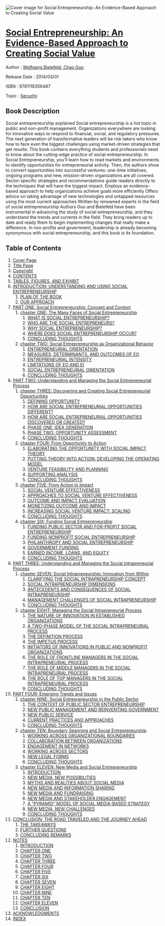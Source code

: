 ![Cover image for Social Entrepreneurship: An Evidence-Based Approach to Creating Social Value](https://imgdetail.ebookreading.net/cover/cover/security/EB9781118356487.jpg)

[Social Entrepreneurship: An Evidence-Based Approach to Creating Social Value](https://ebookreading.net/view/book/Social+Entrepreneurship%3A+An+Evidence-Based+Approach+to+Creating+Social+Value-EB9781118356487_1.html "Social Entrepreneurship: An Evidence-Based Approach to Creating Social Value")
====================================================================================================================

Author : [Wolfgang Bielefeld](https://ebookreading.net/search/author/Wolfgang+Bielefeld),[ Chao Guo](https://ebookreading.net/search/author/+Chao+Guo)

Release Date : 2014/03/01

ISBN : 9781118356487

Topic : [Security](https://ebookreading.net/search/category/security)

Book Description
-----------------

Social entrepreneurship explained
Social entrepreneurship is a hot topic in public and non-profit management. Organizations everywhere are looking for innovative ways to respond to financial, social, and regulatory pressures. The next generation of transformative leaders will be risk takers who know how to face even the biggest challenges using market-driven strategies that get results. This book contains everything students and professionals need to know about the cutting-edge practice of social entrepreneurship.
In Social Entrepreneurship, you'll learn how to read markets and environments to identify opportunities for entrepreneurial activity. Then, the authors show to convert opportunities into successful ventures: one-time initiatives, ongoing programs and new, mission-driven organizations are all covered. Sector-specific strategies and recommendations guide readers directly to the techniques that will have the biggest impact.
Employs an evidence-based approach to help organizations achieve goals more efficiently
Offers advice on taking advantage of new technologies and untapped resources using the most current approaches
Written by renowned experts in the field of social entrepreneurship
Authors Guo and Bielefeld have been instrumental in advancing the study of social entrepreneurship, and they understand the trends and currents in the field. They bring readers up to date and ready them to begin implementing changes that really make a difference. In non-profits and government, leadership is already becoming synonymous with social entrepreneurship, and this book is its foundation.
              
Table of Contents
-----------------

1. [Cover Page](https://ebookreading.net/view/book/Social+Entrepreneurship%3A+An+Evidence-Based+Approach+to+Creating+Social+Value-EB9781118356487_1.html)
1. [Title Page](https://ebookreading.net/view/book/Social+Entrepreneurship%3A+An+Evidence-Based+Approach+to+Creating+Social+Value-EB9781118356487_5.html)
1. [Copyright](https://ebookreading.net/view/book/Social+Entrepreneurship%3A+An+Evidence-Based+Approach+to+Creating+Social+Value-EB9781118356487_6.html)
1. [CONTENTS](https://ebookreading.net/view/book/Social+Entrepreneurship%3A+An+Evidence-Based+Approach+to+Creating+Social+Value-EB9781118356487_7.html)
1. [TABLES, FIGURES, AND EXHIBIT](https://ebookreading.net/view/book/Social+Entrepreneurship%3A+An+Evidence-Based+Approach+to+Creating+Social+Value-EB9781118356487_8.html#tab)
1. [INTRODUCTION: UNDERSTANDING AND USING SOCIAL ENTREPRENEURSHIP](https://ebookreading.net/view/book/Social+Entrepreneurship%3A+An+Evidence-Based+Approach+to+Creating+Social+Value-EB9781118356487_10.html#intro)
    1. [PLAN OF THE BOOK](https://ebookreading.net/view/book/Social+Entrepreneurship%3A+An+Evidence-Based+Approach+to+Creating+Social+Value-EB9781118356487_10.html#intro-1)
    1. [OUR APPROACH](https://ebookreading.net/view/book/Social+Entrepreneurship%3A+An+Evidence-Based+Approach+to+Creating+Social+Value-EB9781118356487_10.html#intro-2)
1. [PART ONE: Social Entrepreneurship: Concept and Context](https://ebookreading.net/view/book/Social+Entrepreneurship%3A+An+Evidence-Based+Approach+to+Creating+Social+Value-EB9781118356487_11.html#one)
    1. [chapter ONE: The Many Faces of Social Entrepreneurship](https://ebookreading.net/view/book/Social+Entrepreneurship%3A+An+Evidence-Based+Approach+to+Creating+Social+Value-EB9781118356487_12.html#c1)
        1. [WHAT IS SOCIAL ENTREPRENEURSHIP?](https://ebookreading.net/view/book/Social+Entrepreneurship%3A+An+Evidence-Based+Approach+to+Creating+Social+Value-EB9781118356487_12.html#c01-1)
        1. [WHO ARE THE SOCIAL ENTREPRENEURS?](https://ebookreading.net/view/book/Social+Entrepreneurship%3A+An+Evidence-Based+Approach+to+Creating+Social+Value-EB9781118356487_12.html#c01-2)
        1. [WHY SOCIAL ENTREPRENEURSHIP?](https://ebookreading.net/view/book/Social+Entrepreneurship%3A+An+Evidence-Based+Approach+to+Creating+Social+Value-EB9781118356487_12.html#c01-3)
        1. [WHERE DOES SOCIAL ENTREPRENEURSHIP OCCUR?](https://ebookreading.net/view/book/Social+Entrepreneurship%3A+An+Evidence-Based+Approach+to+Creating+Social+Value-EB9781118356487_12.html#c01-4)
        1. [CONCLUDING THOUGHTS](https://ebookreading.net/view/book/Social+Entrepreneurship%3A+An+Evidence-Based+Approach+to+Creating+Social+Value-EB9781118356487_12.html#c01-5)
    1. [chapter TWO: Social Entrepreneurship as Organizational Behavior](https://ebookreading.net/view/book/Social+Entrepreneurship%3A+An+Evidence-Based+Approach+to+Creating+Social+Value-EB9781118356487_13.html#c2)
        1. [ENTREPRENEURIAL ORIENTATION](https://ebookreading.net/view/book/Social+Entrepreneurship%3A+An+Evidence-Based+Approach+to+Creating+Social+Value-EB9781118356487_13.html#c02-7)
        1. [MEASURES, DETERMINANTS, AND OUTCOMES OF EO](https://ebookreading.net/view/book/Social+Entrepreneurship%3A+An+Evidence-Based+Approach+to+Creating+Social+Value-EB9781118356487_13.html#c02-8)
        1. [ENTREPRENEURIAL INTENSITY](https://ebookreading.net/view/book/Social+Entrepreneurship%3A+An+Evidence-Based+Approach+to+Creating+Social+Value-EB9781118356487_13.html#c02-9)
        1. [LIMITATIONS OF EO AND EI](https://ebookreading.net/view/book/Social+Entrepreneurship%3A+An+Evidence-Based+Approach+to+Creating+Social+Value-EB9781118356487_13.html#c02-10)
        1. [SOCIAL ENTREPRENEURIAL ORIENTATION](https://ebookreading.net/view/book/Social+Entrepreneurship%3A+An+Evidence-Based+Approach+to+Creating+Social+Value-EB9781118356487_13.html#c02-11)
        1. [CONCLUDING THOUGHTS](https://ebookreading.net/view/book/Social+Entrepreneurship%3A+An+Evidence-Based+Approach+to+Creating+Social+Value-EB9781118356487_13.html#c02-12)
1. [PART TWO: Understanding and Managing the Social Entrepreneurial Process](https://ebookreading.net/view/book/Social+Entrepreneurship%3A+An+Evidence-Based+Approach+to+Creating+Social+Value-EB9781118356487_14.html#two)
    1. [chapter THREE: Discovering and Creating Social Entrepreneurial Opportunities](https://ebookreading.net/view/book/Social+Entrepreneurship%3A+An+Evidence-Based+Approach+to+Creating+Social+Value-EB9781118356487_15.html#c3)
        1. [DEFINING OPPORTUNITY](https://ebookreading.net/view/book/Social+Entrepreneurship%3A+An+Evidence-Based+Approach+to+Creating+Social+Value-EB9781118356487_15.html#c03-14)
        1. [HOW ARE SOCIAL ENTREPRENEURIAL OPPORTUNITIES DIFFERENT?](https://ebookreading.net/view/book/Social+Entrepreneurship%3A+An+Evidence-Based+Approach+to+Creating+Social+Value-EB9781118356487_15.html#c03-15)
        1. [HOW ARE SOCIAL ENTREPRENEURIAL OPPORTUNITIES DISCOVERED OR CREATED?](https://ebookreading.net/view/book/Social+Entrepreneurship%3A+An+Evidence-Based+Approach+to+Creating+Social+Value-EB9781118356487_15.html#c03-16)
        1. [PHASE ONE: IDEA GENERATION](https://ebookreading.net/view/book/Social+Entrepreneurship%3A+An+Evidence-Based+Approach+to+Creating+Social+Value-EB9781118356487_15.html#c03-17)
        1. [PHASE TWO: OPPORTUNITY ASSESSMENT](https://ebookreading.net/view/book/Social+Entrepreneurship%3A+An+Evidence-Based+Approach+to+Creating+Social+Value-EB9781118356487_15.html#c03-18)
        1. [CONCLUDING THOUGHTS](https://ebookreading.net/view/book/Social+Entrepreneurship%3A+An+Evidence-Based+Approach+to+Creating+Social+Value-EB9781118356487_15.html#c03-19)
    1. [chapter FOUR: From Opportunity to Action](https://ebookreading.net/view/book/Social+Entrepreneurship%3A+An+Evidence-Based+Approach+to+Creating+Social+Value-EB9781118356487_16.html#c4)
        1. [ELABORATING THE OPPORTUNITY WITH SOCIAL IMPACT THEORY](https://ebookreading.net/view/book/Social+Entrepreneurship%3A+An+Evidence-Based+Approach+to+Creating+Social+Value-EB9781118356487_16.html#c04-21)
        1. [PUTTING THEORY INTO ACTION: DEVELOPING THE OPERATING MODEL](https://ebookreading.net/view/book/Social+Entrepreneurship%3A+An+Evidence-Based+Approach+to+Creating+Social+Value-EB9781118356487_16.html#c04-22)
        1. [VENTURE FEASIBILITY AND PLANNING](https://ebookreading.net/view/book/Social+Entrepreneurship%3A+An+Evidence-Based+Approach+to+Creating+Social+Value-EB9781118356487_16.html#c04-23)
        1. [SUPPORTING ANALYSIS](https://ebookreading.net/view/book/Social+Entrepreneurship%3A+An+Evidence-Based+Approach+to+Creating+Social+Value-EB9781118356487_16.html#c04-24)
        1. [CONCLUDING THOUGHTS](https://ebookreading.net/view/book/Social+Entrepreneurship%3A+An+Evidence-Based+Approach+to+Creating+Social+Value-EB9781118356487_16.html#c04-25)
    1. [chapter FIVE: From Action to Impact](https://ebookreading.net/view/book/Social+Entrepreneurship%3A+An+Evidence-Based+Approach+to+Creating+Social+Value-EB9781118356487_17.html#c5)
        1. [SOCIAL VENTURE EFFECTIVENESS](https://ebookreading.net/view/book/Social+Entrepreneurship%3A+An+Evidence-Based+Approach+to+Creating+Social+Value-EB9781118356487_17.html#c05-27)
        1. [APPROACHES TO SOCIAL VENTURE EFFECTIVENESS](https://ebookreading.net/view/book/Social+Entrepreneurship%3A+An+Evidence-Based+Approach+to+Creating+Social+Value-EB9781118356487_17.html#c05-28)
        1. [OUTCOME AND IMPACT EVALUATION](https://ebookreading.net/view/book/Social+Entrepreneurship%3A+An+Evidence-Based+Approach+to+Creating+Social+Value-EB9781118356487_17.html#c05-29)
        1. [MONETIZING OUTCOME AND IMPACT](https://ebookreading.net/view/book/Social+Entrepreneurship%3A+An+Evidence-Based+Approach+to+Creating+Social+Value-EB9781118356487_17.html#c05-30)
        1. [INCREASING SOCIAL VENTURE IMPACT: SCALING](https://ebookreading.net/view/book/Social+Entrepreneurship%3A+An+Evidence-Based+Approach+to+Creating+Social+Value-EB9781118356487_17.html#c05-31)
        1. [CONCLUDING THOUGHTS](https://ebookreading.net/view/book/Social+Entrepreneurship%3A+An+Evidence-Based+Approach+to+Creating+Social+Value-EB9781118356487_17.html#c05-32)
    1. [chapter SIX: Funding Social Entrepreneurship](https://ebookreading.net/view/book/Social+Entrepreneurship%3A+An+Evidence-Based+Approach+to+Creating+Social+Value-EB9781118356487_18.html#c6)
        1. [FUNDING PUBLIC SECTOR AND FOR-PROFIT SOCIAL ENTREPRENEURSHIP](https://ebookreading.net/view/book/Social+Entrepreneurship%3A+An+Evidence-Based+Approach+to+Creating+Social+Value-EB9781118356487_18.html#c06-34)
        1. [FUNDING NONPROFIT SOCIAL ENTREPRENEURSHIP](https://ebookreading.net/view/book/Social+Entrepreneurship%3A+An+Evidence-Based+Approach+to+Creating+Social+Value-EB9781118356487_18.html#c06-35)
        1. [PHILANTHROPY AND SOCIAL ENTREPRENEURSHIP](https://ebookreading.net/view/book/Social+Entrepreneurship%3A+An+Evidence-Based+Approach+to+Creating+Social+Value-EB9781118356487_18.html#c06-36)
        1. [GOVERNMENT FUNDING](https://ebookreading.net/view/book/Social+Entrepreneurship%3A+An+Evidence-Based+Approach+to+Creating+Social+Value-EB9781118356487_18.html#c06-37)
        1. [EARNED INCOME, LOANS, AND EQUITY](https://ebookreading.net/view/book/Social+Entrepreneurship%3A+An+Evidence-Based+Approach+to+Creating+Social+Value-EB9781118356487_18.html#c06-38)
        1. [CONCLUDING THOUGHTS](https://ebookreading.net/view/book/Social+Entrepreneurship%3A+An+Evidence-Based+Approach+to+Creating+Social+Value-EB9781118356487_18.html#c06-39)
1. [PART THREE: Understanding and Managing the Social Intrapreneurial Process](https://ebookreading.net/view/book/Social+Entrepreneurship%3A+An+Evidence-Based+Approach+to+Creating+Social+Value-EB9781118356487_19.html#three)
    1. [chapter SEVEN: Social Intrapreneurship: Innovation from Within](https://ebookreading.net/view/book/Social+Entrepreneurship%3A+An+Evidence-Based+Approach+to+Creating+Social+Value-EB9781118356487_20.html#c7)
        1. [CLARIFYING THE SOCIAL INTRAPRENEURSHIP CONCEPT](https://ebookreading.net/view/book/Social+Entrepreneurship%3A+An+Evidence-Based+Approach+to+Creating+Social+Value-EB9781118356487_20.html#c07-41)
        1. [SOCIAL INTRAPRENEURSHIP DIMENSIONS](https://ebookreading.net/view/book/Social+Entrepreneurship%3A+An+Evidence-Based+Approach+to+Creating+Social+Value-EB9781118356487_20.html#c07-42)
        1. [ANTECEDENTS AND CONSEQUENCES OF SOCIAL INTRAPRENEURSHIP](https://ebookreading.net/view/book/Social+Entrepreneurship%3A+An+Evidence-Based+Approach+to+Creating+Social+Value-EB9781118356487_20.html#c07-43)
        1. [MANAGEMENT CHALLENGES OF SOCIAL INTRAPRENEURSHIP](https://ebookreading.net/view/book/Social+Entrepreneurship%3A+An+Evidence-Based+Approach+to+Creating+Social+Value-EB9781118356487_20.html#c07-45)
        1. [CONCLUDING THOUGHTS](https://ebookreading.net/view/book/Social+Entrepreneurship%3A+An+Evidence-Based+Approach+to+Creating+Social+Value-EB9781118356487_20.html#c07-46)
    1. [chapter EIGHT: Managing the Social Intrapreneurial Process](https://ebookreading.net/view/book/Social+Entrepreneurship%3A+An+Evidence-Based+Approach+to+Creating+Social+Value-EB9781118356487_21.html#c8)
        1. [THE NATURE OF INNOVATION IN ESTABLISHED ORGANIZATIONS](https://ebookreading.net/view/book/Social+Entrepreneurship%3A+An+Evidence-Based+Approach+to+Creating+Social+Value-EB9781118356487_21.html#c08-48)
        1. [A TWO-PHASE MODEL OF THE SOCIAL INTRAPRENEURIAL PROCESS](https://ebookreading.net/view/book/Social+Entrepreneurship%3A+An+Evidence-Based+Approach+to+Creating+Social+Value-EB9781118356487_21.html#c08-49)
        1. [THE DEFINITION PROCESS](https://ebookreading.net/view/book/Social+Entrepreneurship%3A+An+Evidence-Based+Approach+to+Creating+Social+Value-EB9781118356487_21.html#c08-50)
        1. [THE IMPETUS PROCESS](https://ebookreading.net/view/book/Social+Entrepreneurship%3A+An+Evidence-Based+Approach+to+Creating+Social+Value-EB9781118356487_21.html#c08-51)
        1. [INITIATORS OF INNOVATIONS IN PUBLIC AND NONPROFIT ORGANIZATIONS](https://ebookreading.net/view/book/Social+Entrepreneurship%3A+An+Evidence-Based+Approach+to+Creating+Social+Value-EB9781118356487_21.html#c08-52)
        1. [THE ROLE OF FRONTLINE MANAGERS IN THE SOCIAL INTRAPRENEURIAL PROCESS](https://ebookreading.net/view/book/Social+Entrepreneurship%3A+An+Evidence-Based+Approach+to+Creating+Social+Value-EB9781118356487_21.html#c08-53)
        1. [THE ROLE OF MIDDLE MANAGERS IN THE SOCIAL INTRAPRENEURIAL PROCESS](https://ebookreading.net/view/book/Social+Entrepreneurship%3A+An+Evidence-Based+Approach+to+Creating+Social+Value-EB9781118356487_21.html#c08-54)
        1. [THE ROLE OF TOP MANAGERS IN THE SOCIAL INTRAPRENEURIAL PROCESS](https://ebookreading.net/view/book/Social+Entrepreneurship%3A+An+Evidence-Based+Approach+to+Creating+Social+Value-EB9781118356487_21.html#c08-55)
        1. [CONCLUDING THOUGHTS](https://ebookreading.net/view/book/Social+Entrepreneurship%3A+An+Evidence-Based+Approach+to+Creating+Social+Value-EB9781118356487_21.html#c08-56)
1. [PART FOUR: Emerging Trends and Issues](https://ebookreading.net/view/book/Social+Entrepreneurship%3A+An+Evidence-Based+Approach+to+Creating+Social+Value-EB9781118356487_22.html#four)
    1. [chapter NINE: Social Entrepreneurship in the Public Sector](https://ebookreading.net/view/book/Social+Entrepreneurship%3A+An+Evidence-Based+Approach+to+Creating+Social+Value-EB9781118356487_23.html#c9)
        1. [THE CONTEXT OF PUBLIC SECTOR ENTREPRENEURSHIP](https://ebookreading.net/view/book/Social+Entrepreneurship%3A+An+Evidence-Based+Approach+to+Creating+Social+Value-EB9781118356487_23.html#c09-58)
        1. [NEW PUBLIC MANAGEMENT AND REINVENTING GOVERNMENT](https://ebookreading.net/view/book/Social+Entrepreneurship%3A+An+Evidence-Based+Approach+to+Creating+Social+Value-EB9781118356487_23.html#c09-59)
        1. [NEW PUBLIC SERVICE](https://ebookreading.net/view/book/Social+Entrepreneurship%3A+An+Evidence-Based+Approach+to+Creating+Social+Value-EB9781118356487_23.html#c09-60)
        1. [CURRENT PRACTICES AND APPROACHES](https://ebookreading.net/view/book/Social+Entrepreneurship%3A+An+Evidence-Based+Approach+to+Creating+Social+Value-EB9781118356487_23.html#c09-61)
        1. [CONCLUDING THOUGHTS](https://ebookreading.net/view/book/Social+Entrepreneurship%3A+An+Evidence-Based+Approach+to+Creating+Social+Value-EB9781118356487_23.html#c09-62)
    1. [chapter TEN: Boundary Spanning and Social Entrepreneurship](https://ebookreading.net/view/book/Social+Entrepreneurship%3A+An+Evidence-Based+Approach+to+Creating+Social+Value-EB9781118356487_24.html#c10)
        1. [WORKING ACROSS ORGANIZATIONAL BOUNDARIES](https://ebookreading.net/view/book/Social+Entrepreneurship%3A+An+Evidence-Based+Approach+to+Creating+Social+Value-EB9781118356487_24.html#c10-64)
        1. [COLLABORATION BETWEEN ORGANIZATIONS](https://ebookreading.net/view/book/Social+Entrepreneurship%3A+An+Evidence-Based+Approach+to+Creating+Social+Value-EB9781118356487_24.html#c10-65)
        1. [ENGAGEMENT IN NETWORKS](https://ebookreading.net/view/book/Social+Entrepreneurship%3A+An+Evidence-Based+Approach+to+Creating+Social+Value-EB9781118356487_24.html#c10-66)
        1. [WORKING ACROSS SECTORS](https://ebookreading.net/view/book/Social+Entrepreneurship%3A+An+Evidence-Based+Approach+to+Creating+Social+Value-EB9781118356487_24.html#c10-67)
        1. [NEW LEGAL FORMS](https://ebookreading.net/view/book/Social+Entrepreneurship%3A+An+Evidence-Based+Approach+to+Creating+Social+Value-EB9781118356487_24.html#c10-68)
        1. [CONCLUDING THOUGHTS](https://ebookreading.net/view/book/Social+Entrepreneurship%3A+An+Evidence-Based+Approach+to+Creating+Social+Value-EB9781118356487_24.html#c10-69)
    1. [chapter ELEVEN: New Media and Social Entrepreneurship](https://ebookreading.net/view/book/Social+Entrepreneurship%3A+An+Evidence-Based+Approach+to+Creating+Social+Value-EB9781118356487_25.html#c11)
        1. [INTRODUCTION](https://ebookreading.net/view/book/Social+Entrepreneurship%3A+An+Evidence-Based+Approach+to+Creating+Social+Value-EB9781118356487_25.html#c11-71)
        1. [NEW MEDIA, NEW POSSIBILITIES](https://ebookreading.net/view/book/Social+Entrepreneurship%3A+An+Evidence-Based+Approach+to+Creating+Social+Value-EB9781118356487_25.html#c11-72)
        1. [MYTHS AND REALITIES ABOUT SOCIAL MEDIA](https://ebookreading.net/view/book/Social+Entrepreneurship%3A+An+Evidence-Based+Approach+to+Creating+Social+Value-EB9781118356487_25.html#c11-73)
        1. [NEW MEDIA AND INFORMATION SHARING](https://ebookreading.net/view/book/Social+Entrepreneurship%3A+An+Evidence-Based+Approach+to+Creating+Social+Value-EB9781118356487_25.html#c11-74)
        1. [NEW MEDIA AND FUNDRAISING](https://ebookreading.net/view/book/Social+Entrepreneurship%3A+An+Evidence-Based+Approach+to+Creating+Social+Value-EB9781118356487_25.html#c11-75)
        1. [NEW MEDIA AND STAKEHOLDER ENGAGEMENT](https://ebookreading.net/view/book/Social+Entrepreneurship%3A+An+Evidence-Based+Approach+to+Creating+Social+Value-EB9781118356487_25.html#c11-76)
        1. [A “PYRAMID” MODEL OF SOCIAL MEDIA-BASED STRATEGY](https://ebookreading.net/view/book/Social+Entrepreneurship%3A+An+Evidence-Based+Approach+to+Creating+Social+Value-EB9781118356487_25.html#c11-77)
        1. [NEW MEDIA, NEW CHALLENGES](https://ebookreading.net/view/book/Social+Entrepreneurship%3A+An+Evidence-Based+Approach+to+Creating+Social+Value-EB9781118356487_25.html#c11-78)
        1. [CONCLUDING THOUGHTS](https://ebookreading.net/view/book/Social+Entrepreneurship%3A+An+Evidence-Based+Approach+to+Creating+Social+Value-EB9781118356487_25.html#c11-79)
1. [CONCLUSION: THE ROAD TRAVELED AND THE JOURNEY AHEAD](https://ebookreading.net/view/book/Social+Entrepreneurship%3A+An+Evidence-Based+Approach+to+Creating+Social+Value-EB9781118356487_26.html#conc)
    1. [THE TAKEAWAYS](https://ebookreading.net/view/book/Social+Entrepreneurship%3A+An+Evidence-Based+Approach+to+Creating+Social+Value-EB9781118356487_26.html#conc-1)
    1. [FURTHER QUESTIONS](https://ebookreading.net/view/book/Social+Entrepreneurship%3A+An+Evidence-Based+Approach+to+Creating+Social+Value-EB9781118356487_26.html#conc-2)
    1. [CONCLUDING REMARKS](https://ebookreading.net/view/book/Social+Entrepreneurship%3A+An+Evidence-Based+Approach+to+Creating+Social+Value-EB9781118356487_26.html#conc-3)
1. [NOTES](https://ebookreading.net/view/book/Social+Entrepreneurship%3A+An+Evidence-Based+Approach+to+Creating+Social+Value-EB9781118356487_27.html#note)
    1. [INTRODUCTION](https://ebookreading.net/view/book/Social+Entrepreneurship%3A+An+Evidence-Based+Approach+to+Creating+Social+Value-EB9781118356487_27.html#note-1)
    1. [CHAPTER ONE](https://ebookreading.net/view/book/Social+Entrepreneurship%3A+An+Evidence-Based+Approach+to+Creating+Social+Value-EB9781118356487_27.html#note-2)
    1. [CHAPTER TWO](https://ebookreading.net/view/book/Social+Entrepreneurship%3A+An+Evidence-Based+Approach+to+Creating+Social+Value-EB9781118356487_27.html#note-3)
    1. [CHAPTER THREE](https://ebookreading.net/view/book/Social+Entrepreneurship%3A+An+Evidence-Based+Approach+to+Creating+Social+Value-EB9781118356487_27.html#note-4)
    1. [CHAPTER FOUR](https://ebookreading.net/view/book/Social+Entrepreneurship%3A+An+Evidence-Based+Approach+to+Creating+Social+Value-EB9781118356487_27.html#note-5)
    1. [CHAPTER FIVE](https://ebookreading.net/view/book/Social+Entrepreneurship%3A+An+Evidence-Based+Approach+to+Creating+Social+Value-EB9781118356487_27.html#note-6)
    1. [CHAPTER SIX](https://ebookreading.net/view/book/Social+Entrepreneurship%3A+An+Evidence-Based+Approach+to+Creating+Social+Value-EB9781118356487_27.html#note-7)
    1. [CHAPTER SEVEN](https://ebookreading.net/view/book/Social+Entrepreneurship%3A+An+Evidence-Based+Approach+to+Creating+Social+Value-EB9781118356487_27.html#note-8)
    1. [CHAPTER EIGHT](https://ebookreading.net/view/book/Social+Entrepreneurship%3A+An+Evidence-Based+Approach+to+Creating+Social+Value-EB9781118356487_27.html#note-9)
    1. [CHAPTER NINE](https://ebookreading.net/view/book/Social+Entrepreneurship%3A+An+Evidence-Based+Approach+to+Creating+Social+Value-EB9781118356487_27.html#note-10)
    1. [CHAPTER TEN](https://ebookreading.net/view/book/Social+Entrepreneurship%3A+An+Evidence-Based+Approach+to+Creating+Social+Value-EB9781118356487_27.html#note-11)
    1. [CHAPTER ELEVEN](https://ebookreading.net/view/book/Social+Entrepreneurship%3A+An+Evidence-Based+Approach+to+Creating+Social+Value-EB9781118356487_27.html#note-12)
    1. [CONCLUSION](https://ebookreading.net/view/book/Social+Entrepreneurship%3A+An+Evidence-Based+Approach+to+Creating+Social+Value-EB9781118356487_27.html#note-13)
1. [ACKNOWLEDGMENTS](https://ebookreading.net/view/book/Social+Entrepreneurship%3A+An+Evidence-Based+Approach+to+Creating+Social+Value-EB9781118356487_28.html)
1. [INDEX](https://ebookreading.net/view/book/Social+Entrepreneurship%3A+An+Evidence-Based+Approach+to+Creating+Social+Value-EB9781118356487_29.html#ind)
